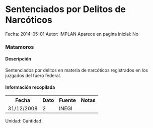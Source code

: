 Sentenciados por Delitos de Narcóticos
=====

Fecha: 2014-05-01
Autor: IMPLAN
Aparece en pagina inicial: No

### Matamoros

#### Descripción

Sentenciados por delitos en materia de narcóticos registrados en los juzgados del fuero federal.

#### Información recopilada

<table class="table table-hover table-bordered matriz">
  <tr><th>Fecha</th><th>Dato</th><th>Fuente</th><th>Notas</th></tr>
  <tr><td class="centrado">31/12/2008</td><td class="derecha">2</td><td>INEGI</td><td></td></tr>
</table>

Unidad: Cantidad.
